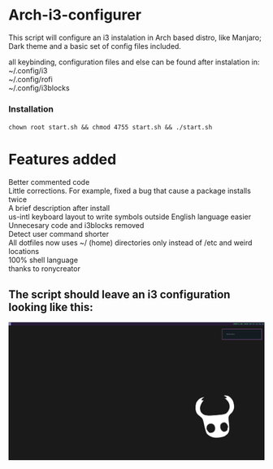 # Arch-i3-configurer

This script will configure an i3 instalation in Arch based distro, like Manjaro; Dark theme and a basic set of config files included.

all keybinding, configuration files and else can be found after instalation in:\
~/.config/i3\
~/.config/rofi\
~/.config/i3blocks

### Installation
  `chown root start.sh && chmod 4755 start.sh && ./start.sh`

# Features added
Better commented code\
Little corrections. For example, fixed a bug that cause a package installs twice\
A brief description after install\
us-intl keyboard layout to write symbols outside English language easier\
Unnecesary code and i3blocks removed\
Detect user command shorter\
All dotfiles now uses ~/ (home) directories only instead of /etc and weird locations\
100% shell language\
thanks to ronycreator

## The script should leave an i3 configuration looking like this:
![what the script should generate](https://github.com/Genghius/arch-i3-configurer/blob/master/i3configurerresult.png)
